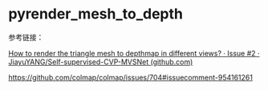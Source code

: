 # pyrender_mesh_to_depth

参考链接：

[How to render the triangle mesh to depthmap in different views? · Issue #2 · JiayuYANG/Self-supervised-CVP-MVSNet (github.com)](https://github.com/JiayuYANG/Self-supervised-CVP-MVSNet/issues/2)

https://github.com/colmap/colmap/issues/704#issuecomment-954161261